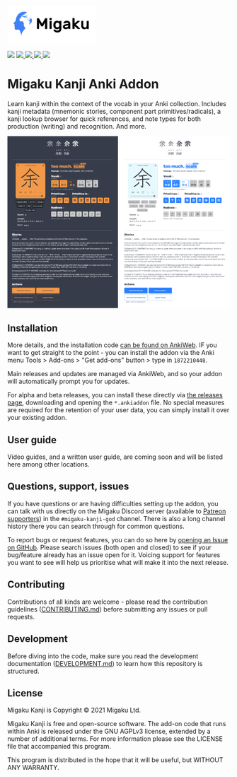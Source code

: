 <img src=".github/_migaku-logo-with-text.png" alt="Migaku Logo" width="200px"/>

<p>
    <a title="Rate on AnkiWeb" href="https://ankiweb.net/shared/info/1872210448"><img src="https://glutanimate.com/logos/ankiweb-rate.svg"></a>
    <a title="Support Migaku on Patreon" href="https://www.patreon.com/Migaku">
        <img src="https://img.shields.io/badge/patreon-support-orange.svg">
    </a>
    <a title="Subscribe to Immerse with Migaku" href="https://www.youtube.com/channel/UCQFe3x4WAgm7joN5daMm5Ew">
        <img src="https://img.shields.io/badge/YouTube-Immerse%20with%20Migaku-red">
    </a>
    <a title="Follow Migaku on Twitter" href="https://twitter.com/MigakuOfficial">
        <img src="https://img.shields.io/badge/Twitter-Immerse%20with%20Migaku-blue">
    </a>
    <a title="License: GNU AGPLv3" href="https://github.com/migaku-official/Migaku-Japanese-Addon/blob/master/LICENSE"><img  src="https://img.shields.io/badge/license-GNU AGPLv3-green.svg"></a>
</p>

# Migaku Kanji Anki Addon

Learn kanji within the context of the vocab in your Anki collection. Includes kanji metadata (mnemonic stories, component part primitives/radicals), a kanji lookup browser for quick references, and note types for both production (writing) and recognition. And more.

<p>
<img src=".github/_recognition-back-dark.png" alt="Recognition note type (back, dark mode)" width="250px"/>
<img src=".github/_recognition-back-light.png" alt="Recognition note type (back, light mode)" width="250px"/>
</p>

## Installation

More details, and the installation code [can be found on AnkiWeb](https://ankiweb.net/shared/info/1872210448). IF you want to get straight to the point - you can install the addon via the Anki menu Tools > Add-ons > "Get add-ons" button > type in `1872210448`.

Main releases and updates are managed via AnkiWeb, and so your addon will automatically prompt you for updates.

For alpha and beta releases, you can install these directly via [the releases page](https://github.com/migaku-official/Migaku-Kanji-Addon/releases), downloading and opening the `*.ankiaddon` file. No special measures are required for the retention of your user data, you can simply install it over your existing addon.

## User guide

Video guides, and a written user guide, are coming soon and will be listed here among other locations.

## Questions, support, issues

If you have questions or are having difficulties setting up the addon, you can talk with us directly on the Migaku Discord server (available to [Patreon supporters](https://www.patreon.com/Migaku/)) in the `#migaku-kanji-god` channel. There is also a long channel history there you can search through for common questions.

To report bugs or request features, you can do so here by [opening an Issue on GitHub](https://github.com/migaku-official/Migaku-Kanji-Addon/issues). Please search issues (both open and closed) to see if your bug/feature already has an issue open for it. Voicing support for features you want to see will help us prioritise what will make it into the next release.

## Contributing

Contributions of all kinds are welcome - please read the contribution guidelines ([CONTRIBUTING.md](.github/CONTRIBUTING.md)) before submitting any issues or pull requests.

## Development

Before diving into the code, make sure you read the development documentation ([DEVELOPMENT.md](.github/DEVELOPMENT.md)) to learn how this repository is structured.

## License

Migaku Kanji is Copyright © 2021 Migaku Ltd.

Migaku Kanji is free and open-source software. The add-on code that runs within Anki is released under the GNU AGPLv3 license, extended by a number of additional terms. For more information please see the LICENSE file that accompanied this program.

This program is distributed in the hope that it will be useful, but WITHOUT ANY WARRANTY.